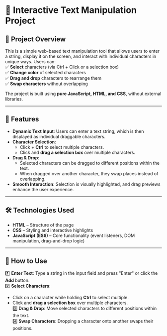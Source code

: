 # 📌 Interactive Text Manipulation Project

## 📝 Project Overview
This is a simple web-based text manipulation tool that allows users to enter a string, display it on the screen, and interact with individual characters in unique ways. Users can:  
✅ **Select** characters (via Ctrl + Click or a selection box)  
✅ **Change color** of selected characters  
✅ **Drag and drop** characters to rearrange them  
✅ **Swap characters** without overlapping  

The project is built using **pure JavaScript, HTML, and CSS**, without external libraries.  

---

## 🚀 Features
- **Dynamic Text Input**: Users can enter a text string, which is then displayed as individual draggable characters.  
- **Character Selection**:  
  - Click + **Ctrl** to select multiple characters.  
  - Click and **drag a selection box** over multiple characters.  
- **Drag & Drop**:  
  - Selected characters can be dragged to different positions within the text.  
  - When dragged over another character, they swap places instead of overlapping.  
- **Smooth Interaction**: Selection is visually highlighted, and drag previews enhance the user experience.  

---

## 🛠️ Technologies Used
- **HTML** – Structure of the page  
- **CSS** – Styling and interactive highlights  
- **JavaScript (ES6)** – Core functionality (event listeners, DOM manipulation, drag-and-drop logic)  

---

## 📌 How to Use
1️⃣ **Enter Text**: Type a string in the input field and press "Enter" or click the **Add** button.  
2️⃣ **Select Characters**:  
   - Click on a character while holding **Ctrl** to select multiple.  
   - Click and **drag a selection box** over multiple characters.  
3️⃣ **Drag & Drop**: Move selected characters to different positions within the text.  
4️⃣ **Swap Characters**: Dropping a character onto another swaps their positions.
